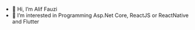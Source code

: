 - 👋 Hi, I’m Alif Fauzi
- 👀 I’m interested in Programming Asp.Net Core, ReactJS or ReactNative and Flutter

<!---
githubalif/githubalif is a ✨ special ✨ repository because its `README.md` (this file) appears on your GitHub profile.
You can click the Preview link to take a look at your changes.
--->
